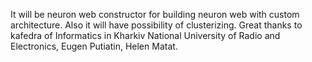 It will be neuron web constructor for building neuron web with custom architecture. Also it will have possibility of clusterizing.
Great thanks to kafedra of Informatics in Kharkiv National University of Radio and Electronics, Eugen Putiatin, Helen Matat.
